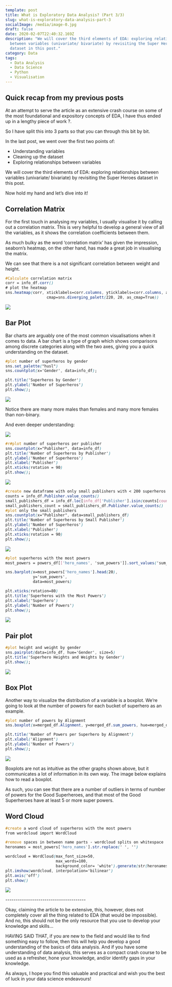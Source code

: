 ```yaml
---
template: post
title: What is Exploratory Data Analysis? (Part 3/3)
slug: what-is-exploratory-data-analysis-part-3
socialImage: /media/image-0.jpg
draft: false
date: 2020-02-07T22:40:32.169Z
description: "We will cover the third elements of EDA: exploring relationships
  between variables (univariate/ bivariate) by revisiting the Super Heroes
  dataset in this post."
category: Data
tags:
  - Data Analysis
  - Data Science
  - Python
  - Visualisation
---
```

## Quick recap from my previous posts

At an attempt to serve the article as an extensive crash course on some of the most foundational and expository concepts of EDA, I have thus ended up in a lengthy piece of work ?.

So I have split this into 3 parts so that you can through this bit by bit.

In the last post, we went over the first two points of:

* Understanding variables
* Cleaning up the dataset
* Exploring relationships between variables

We will cover the third elements of EDA: exploring relationships between variables (univariate/ bivariate) by revisiting the Super Heroes dataset in this post.

Now hold my hand and let’s dive into it!

## Correlation Matrix

For the first touch in analysing my variables, I usually visualise it by calling out a correlation matrix. This is very helpful to develop a general view of all the variables, as it shows the correlation coefficients between them.

As much bulky as the word ‘correlation matrix’ has given the impression, seaborn’s heatmap, on the other hand, has made a great job in visualising the matrix.

We can see that there is a not significant correlation between weight and height.

```css
#Calculate correlation matrix
corr = info_df.corr()
# plot the heatmap
sns.heatmap(corr, xticklabels=corr.columns, yticklabels=corr.columns, annot=True,
                  cmap=sns.diverging_palett(220, 20, as_cmap=True))
```

![](/media/corheatmap.jpg)

## Bar Plot

Bar charts are arguably one of the most common visualisations when it comes to data. A bar chart is a type of graph which shows comparisons among discrete categories along with the two axes, giving you a quick understanding on the dataset.

```css
#plot number of superheros by gender
sns.set_palette("husl")
sns.countplot(x='Gender', data=info_df);

plt.title('Superheros by Gender')
plt.ylabel('Number of Superheros')
plt.show();
```



![](/media/output1.jpg)

Notice there are many more males than females and many more females than non-binary.

And even deeper understanding:



![](/media/output2.jpg)

```css
#r#plot number of superheros per publisher
sns.countplot(x="Publisher", data=info_df)
plt.title('Number of Superheros by Publisher')
plt.ylabel('Number of Superheros')
plt.xlabel('Publisher')
plt.xticks(rotation = 90)
plt.show();
```

![](/media/output4.jpg)

```css
#create new dataframe with only small publishers with < 200 superheros
counts = info_df.Publisher.value_counts()
small_publishers_df = info_df.loc[info_df['Publisher'].isin(counts[counts < 200].index), :]
small_publishers_count = small_publishers_df.Publisher.value_counts()
#plot only the small publishers
sns.countplot(x="Publisher", data=small_publishers_df)
plt.title('Number of Superheros by Small Publisher')
plt.ylabel('Number of Superheros')
plt.xlabel('Publisher')
plt.xticks(rotation = 90)
plt.show();
```

![](/media/output5.jpg)

```css
#plot superheros with the most powers
most_powers = powers_df[['hero_names', 'sum_powers']].sort_values('sum_powers', ascending=False)

sns.barplot(x=most_powers['hero_names'].head(20),
            y='sum_powers', 
            data=most_powers)

plt.xticks(rotation=80)
plt.title('Superheros with the Most Powers')
plt.xlabel('Superhero')
plt.ylabel('Number of Powers')
plt.show();
```

![](/media/output7.jpg)



## Pair plot

```css
#plot height and weight by gender
sns.pairplot(data=info_df, hue='Gender', size=5)
plt.title('Superhero Heights and Weights by Gender')
plt.show();
```

![](/media/output3.jpg)

## Box Plot

Another way to visualize the distribution of a variable is a boxplot. We’re going to look at the number of powers for each bucket of superhero as an example.

```css
#plot number of powers by Alignment
sns.boxplot(x=merged_df.Alignment, y=merged_df.sum_powers, hue=merged_df.Gender)

plt.title('Number of Powers per Superhero by Alignment')
plt.xlabel('Alignment')
plt.ylabel('Number of Powers')
plt.show();
```

![](/media/boxplot.jpg)



Boxplots are not as intuitive as the other graphs shown above, but it communicates a lot of information in its own way. The image below explains how to read a boxplot.

As such, you can see that there are a number of outliers in terms of number of powers for the Good Superheroes, and that most of the Good Superheroes have at least 5 or more super powers.

## Word Cloud

```css
#create a word cloud of superheros with the most powers
from wordcloud import WordCloud

#remove spaces in between name parts - wordcloud splits on whitespace
heronames = most_powers['hero_names'].str.replace(' ', '')

wordcloud = WordCloud(max_font_size=50, 
                      max_words=100, 
                      background_color= 'white').generate(str(heronames.head(15)))
plt.imshow(wordcloud, interpolation='bilinear')
plt.axis('off')
plt.show()
```

![](/media/wordcloud.jpg)





\---------------------------------------



Okay, claiming the article to be extensive, this, however, does not completely cover all the thing related to EDA (that would be impossible). And no, this should not be the only resource that you use to develop your knowledge and skills…

HAVING SAID THAT, if you are new to the field and would like to find something easy to follow, then this will help you develop a good understanding of the basics of data analysis. And if you have some understanding of data analysis, this serves as a compact crash course to be used as a refresher, hone your knowledge, and/or identify gaps in your knowledge.

As always, I hope you find this valuable and practical and wish you the best of luck in your data science endeavours!